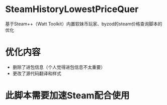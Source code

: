 # SteamHistoryLowestPriceQuer
基于Steam++（Watt Toolkit）内置软妹币玩家、byzod的steam价格查询脚本的优化

# 优化内容
* 删除了进包信息（个人觉得进包信息不太重要）
* 更改了源代码翻译和样式

# 此脚本需要加速Steam配合使用
